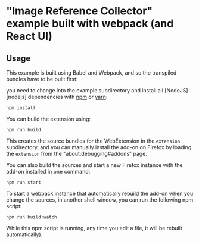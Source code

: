 # "Image Reference Collector" example built with webpack (and React UI)

## Usage

This example is built using Babel and Webpack, and so the transpiled bundles have to
be built first:

you need to change into the example subdirectory and install all
[NodeJS][nodejs] dependencies with [npm](http://npmjs.com/) or
[yarn](https://yarnpkg.com/):

    npm install

You can build the extension using:

    npm run build

This creates the source bundles for the WebExtension in the `extension` subdirectory, and
you can manually install the add-on on Firefox by loading the `extension` from the
"about:debugging#addons" page.

You can also build the sources and start a new Firefox instance with the add-on installed
in one command:

    npm run start

To start a webpack instance that automatically rebuild the add-on when
you change the sources, in another shell window, you can run the following npm script:

    npm run build:watch

While this npm script is running, any time you edit a file, it will be rebuilt automatically).
